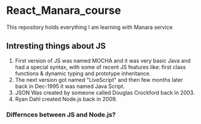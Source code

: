 # React_Manara_course
This repository holds everything I am learning with Manara service

## Intresting things about JS
1. First version of JS was named MOCHA and it was very basic Java and had a special syntax, with some of recent JS features like: first class functions & dynamic typing and prototype inheritance.
2. The next version got named "LiveScript" and then few months later back in Dec-1995 it was named Java Script.
3. JSON Was created by someone called Douglas Crockford back in 2003.
4. Ryan Dahl created Node.js back in 2009.

### Differnces between JS and Node.js?

